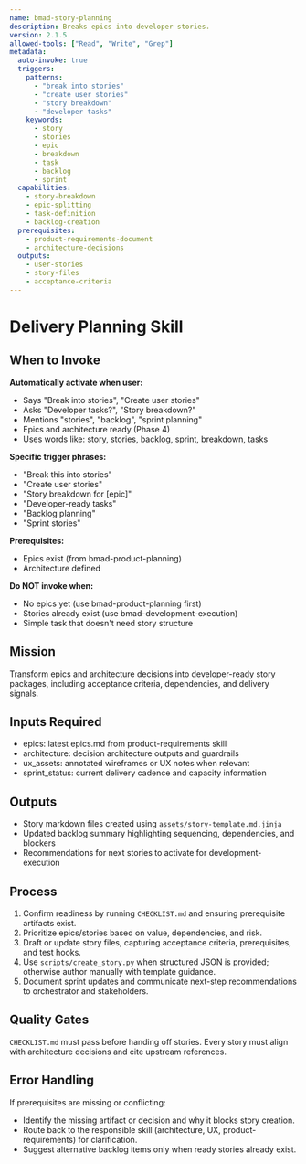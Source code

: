 ```yaml
---
name: bmad-story-planning
description: Breaks epics into developer stories.
version: 2.1.5
allowed-tools: ["Read", "Write", "Grep"]
metadata:
  auto-invoke: true
  triggers:
    patterns:
      - "break into stories"
      - "create user stories"
      - "story breakdown"
      - "developer tasks"
    keywords:
      - story
      - stories
      - epic
      - breakdown
      - task
      - backlog
      - sprint
  capabilities:
    - story-breakdown
    - epic-splitting
    - task-definition
    - backlog-creation
  prerequisites:
    - product-requirements-document
    - architecture-decisions
  outputs:
    - user-stories
    - story-files
    - acceptance-criteria
---
```


# Delivery Planning Skill

## When to Invoke

**Automatically activate when user:**
- Says "Break into stories", "Create user stories"
- Asks "Developer tasks?", "Story breakdown?"
- Mentions "stories", "backlog", "sprint planning"
- Epics and architecture ready (Phase 4)
- Uses words like: story, stories, backlog, sprint, breakdown, tasks

**Specific trigger phrases:**
- "Break this into stories"
- "Create user stories"
- "Story breakdown for [epic]"
- "Developer-ready tasks"
- "Backlog planning"
- "Sprint stories"

**Prerequisites:**
- Epics exist (from bmad-product-planning)
- Architecture defined

**Do NOT invoke when:**
- No epics yet (use bmad-product-planning first)
- Stories already exist (use bmad-development-execution)
- Simple task that doesn't need story structure

## Mission
Transform epics and architecture decisions into developer-ready story packages, including acceptance criteria, dependencies, and delivery signals.

## Inputs Required
- epics: latest epics.md from product-requirements skill
- architecture: decision architecture outputs and guardrails
- ux_assets: annotated wireframes or UX notes when relevant
- sprint_status: current delivery cadence and capacity information

## Outputs
- Story markdown files created using `assets/story-template.md.jinja`
- Updated backlog summary highlighting sequencing, dependencies, and blockers
- Recommendations for next stories to activate for development-execution

## Process
1. Confirm readiness by running `CHECKLIST.md` and ensuring prerequisite artifacts exist.
2. Prioritize epics/stories based on value, dependencies, and risk.
3. Draft or update story files, capturing acceptance criteria, prerequisites, and test hooks.
4. Use `scripts/create_story.py` when structured JSON is provided; otherwise author manually with template guidance.
5. Document sprint updates and communicate next-step recommendations to orchestrator and stakeholders.

## Quality Gates
`CHECKLIST.md` must pass before handing off stories. Every story must align with architecture decisions and cite upstream references.

## Error Handling
If prerequisites are missing or conflicting:
- Identify the missing artifact or decision and why it blocks story creation.
- Route back to the responsible skill (architecture, UX, product-requirements) for clarification.
- Suggest alternative backlog items only when ready stories already exist.
